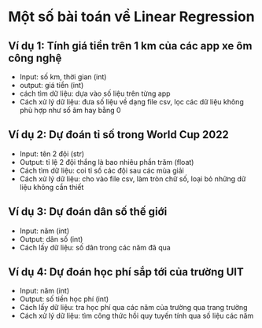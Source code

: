 # Một số bài toán về Linear Regression
## Ví dụ 1: Tính giá tiền trên 1 km của các app xe ôm công nghệ
- Input: số km, thời gian (int)
- output: giá tiền (int)
- cách tìm dữ liệu: dựa vào số liệu trên từng app
- Cách xử lý dữ liệu: đưa số liệu về dạng file csv, lọc các dữ liệu không phù hợp như số âm hay bằng 0
## Ví dụ 2: Dự đoán tỉ số trong World Cup 2022
- Input: tên 2 đội (str) 
- Output: tỉ lệ 2 đội thắng là bao nhiêu phần trăm (float)
- Cách tìm dữ liệu: coi tỉ số các đội sau các mùa giải 
- Cách xử lý dữ liệu: cho vào file csv, làm tròn chữ số, loại bỏ những dữ liệu không cần thiết
## Ví dụ 3: Dự đoán dân số thế giới
- Input: năm (int)
- Output: dân số (int)
- Cách lấy dữ liệu: số dân trong các năm đã qua
## Ví dụ 4: Dự đoán học phí sắp tới của trường UIT
- Input: năm (int)
- Output: số tiền học phí (int)
- Cách lấy dữ liệu: tra học phí qua các năm của trường qua trang trường
- Cách xử lý dữ liệu: tìm công thức hồi quy tuyến tính qua số liệu các năm

